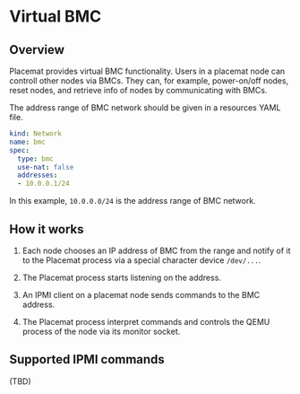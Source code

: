 Virtual BMC
===========

Overview
--------

Placemat provides virtual BMC functionality.
Users in a placemat node can controll other nodes via BMCs.
They can, for example, power-on/off nodes, reset nodes, and retrieve info
of nodes by communicating with BMCs.

The address range of BMC network should be given in a resources YAML file.

```yaml
kind: Network
name: bmc
spec:
  type: bmc
  use-nat: false
  addresses:
  - 10.0.0.1/24
```

In this example, `10.0.0.0/24` is the address range of BMC network.

How it works
------------

1. Each node chooses an IP address of BMC from the range and notify of it
   to the Placemat process via a special character device `/dev/...`.

2. The Placemat process starts listening on the address.

3. An IPMI client on a placemat node sends commands to the BMC address.

4. The Placemat process interpret commands and controls the QEMU process
   of the node via its monitor socket.

Supported IPMI commands
-----------------------

(TBD)
